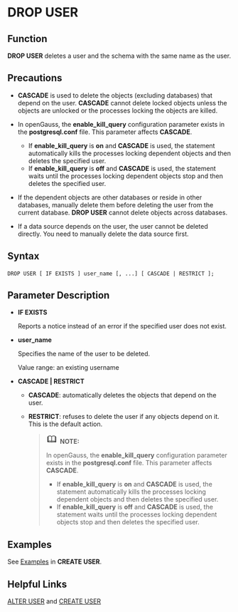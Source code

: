# DROP USER<a name="EN-US_TOPIC_0289900387"></a>

## Function<a name="en-us_topic_0283137192_en-us_topic_0237122158_en-us_topic_0059778403_sd8f7b55734434619b381d7be49aed2df"></a>

**DROP USER**  deletes a user and the schema with the same name as the user.

## Precautions<a name="en-us_topic_0283137192_en-us_topic_0237122158_en-us_topic_0059778403_sa729a691cce1445b9a6f9427a2e19229"></a>

-   **CASCADE**  is used to delete the objects \(excluding databases\) that depend on the user.  **CASCADE**  cannot delete locked objects unless the objects are unlocked or the processes locking the objects are killed.
-   In openGauss, the  **enable\_kill\_query**  configuration parameter exists in the  **postgresql.conf**  file. This parameter affects  **CASCADE**.
    -   If  **enable\_kill\_query**  is  **on**  and  **CASCADE**  is used, the statement automatically kills the processes locking dependent objects and then deletes the specified user.
    -   If  **enable\_kill\_query**  is  **off**  and  **CASCADE**  is used, the statement waits until the processes locking dependent objects stop and then deletes the specified user.

-   If the dependent objects are other databases or reside in other databases, manually delete them before deleting the user from the current database.  **DROP USER**  cannot delete objects across databases.
-   If a data source depends on the user, the user cannot be deleted directly. You need to manually delete the data source first.

## Syntax<a name="en-us_topic_0283137192_en-us_topic_0237122158_en-us_topic_0059778403_s5d2a1a9a8c0848c5b671e837e381ef36"></a>

```
DROP USER [ IF EXISTS ] user_name [, ...] [ CASCADE | RESTRICT ];
```

## Parameter Description<a name="en-us_topic_0283137192_en-us_topic_0237122158_en-us_topic_0059778403_sc2135a1c06504d25b767b85bdea5c694"></a>

-   **IF EXISTS**

    Reports a notice instead of an error if the specified user does not exist.

-   **user\_name**

    Specifies the name of the user to be deleted.

    Value range: an existing username

-   **CASCADE | RESTRICT**
    -   **CASCADE**: automatically deletes the objects that depend on the user.
    -   **RESTRICT**: refuses to delete the user if any objects depend on it. This is the default action.

        >![](public_sys-resources/icon-note.gif) **NOTE:** 
        >
        >In openGauss, the  **enable\_kill\_query**  configuration parameter exists in the  **postgresql.conf**  file. This parameter affects  **CASCADE**.
        >-   If  **enable\_kill\_query**  is  **on**  and  **CASCADE**  is used, the statement automatically kills the processes locking dependent objects and then deletes the specified user.
        >-   If  **enable\_kill\_query**  is  **off**  and  **CASCADE**  is used, the statement waits until the processes locking dependent objects stop and then deletes the specified user.



## Examples<a name="en-us_topic_0283137192_en-us_topic_0237122158_en-us_topic_0059778403_sd583a49fc83b42fd8e73efee55f98ace"></a>

See  [Examples](create-user.md#en-us_topic_0283136891_en-us_topic_0237122125_en-us_topic_0059778166_sfbca773f5bcd4799b3ea668b3eb074fa)  in  **CREATE USER**.

## Helpful Links<a name="en-us_topic_0283137192_en-us_topic_0237122158_en-us_topic_0059778403_s428358f9df2f458a8d50d103683f7ee0"></a>

[ALTER USER](alter-user.md)  and  [CREATE USER](create-user.md)

